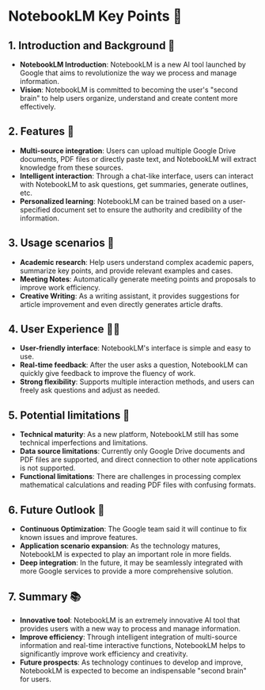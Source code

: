 # NotebookLM Key Points 📝

## 1. Introduction and Background 📖

- **NotebookLM Introduction**: NotebookLM is a new AI tool launched by Google that aims to revolutionize the way we process and manage information.
- **Vision**: NotebookLM is committed to becoming the user's "second brain" to help users organize, understand and create content more effectively.

## 2. Features 🔧

- **Multi-source integration**: Users can upload multiple Google Drive documents, PDF files or directly paste text, and NotebookLM will extract knowledge from these sources.
- **Intelligent interaction**: Through a chat-like interface, users can interact with NotebookLM to ask questions, get summaries, generate outlines, etc.
- **Personalized learning**: NotebookLM can be trained based on a user-specified document set to ensure the authority and credibility of the information.

## 3. Usage scenarios 💼

- **Academic research**: Help users understand complex academic papers, summarize key points, and provide relevant examples and cases.
- **Meeting Notes**: Automatically generate meeting points and proposals to improve work efficiency.
- **Creative Writing**: As a writing assistant, it provides suggestions for article improvement and even directly generates article drafts.

## 4. User Experience 👩‍💻

- **User-friendly interface**: NotebookLM's interface is simple and easy to use.
- **Real-time feedback**: After the user asks a question, NotebookLM can quickly give feedback to improve the fluency of work.
- **Strong flexibility**: Supports multiple interaction methods, and users can freely ask questions and adjust as needed.

## 5. Potential limitations 🚫

- **Technical maturity**: As a new platform, NotebookLM still has some technical imperfections and limitations.
- **Data source limitations**: Currently only Google Drive documents and PDF files are supported, and direct connection to other note applications is not supported.
- **Functional limitations**: There are challenges in processing complex mathematical calculations and reading PDF files with confusing formats.

## 6. Future Outlook 🚀

- **Continuous Optimization**: The Google team said it will continue to fix known issues and improve features.
- **Application scenario expansion**: As the technology matures, NotebookLM is expected to play an important role in more fields.
- **Deep integration**: In the future, it may be seamlessly integrated with more Google services to provide a more comprehensive solution.

## 7. Summary 📚

- **Innovative tool**: NotebookLM is an extremely innovative AI tool that provides users with a new way to process and manage information.
- **Improve efficiency**: Through intelligent integration of multi-source information and real-time interactive functions, NotebookLM helps to significantly improve work efficiency and creativity.
- **Future prospects**: As technology continues to develop and improve, NotebookLM is expected to become an indispensable "second brain" for users.
